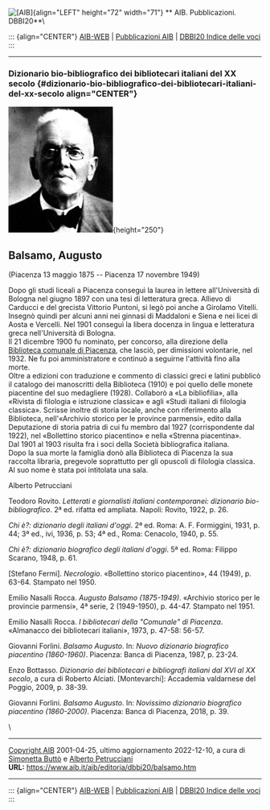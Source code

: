 ![\[AIB\]](/aib/wi/aibv72.gif){align="LEFT" height="72" width="71"}
** AIB. Pubblicazioni. DBBI20**\

::: {align="CENTER"}
[AIB-WEB](/) \| [Pubblicazioni AIB](/pubblicazioni/) \| [DBBI20 Indice
delle voci](dbbi20.htm)
:::

------------------------------------------------------------------------

### Dizionario bio-bibliografico dei bibliotecari italiani del XX secolo {#dizionario-bio-bibliografico-dei-bibliotecari-italiani-del-xx-secolo align="CENTER"}

![\[Ritratto\]](balsamo.jpg){height="250"}

## Balsamo, Augusto

(Piacenza 13 maggio 1875 -- Piacenza 17 novembre 1949)

Dopo gli studi liceali a Piacenza conseguì la laurea in lettere
all\'Università di Bologna nel giugno 1897 con una tesi di letteratura
greca. Allievo di Carducci e del grecista Vittorio Puntoni, si legò poi
anche a Girolamo Vitelli. Insegnò quindi per alcuni anni nei ginnasi di
Maddaloni e Siena e nei licei di Aosta e Vercelli. Nel 1901 conseguì la
libera docenza in lingua e letteratura greca nell\'Università di
Bologna.\
Il 21 dicembre 1900 fu nominato, per concorso, alla direzione della
[Biblioteca comunale di Piacenza](/aib/stor/teche/pc-com.htm), che
lasciò, per dimissioni volontarie, nel 1932. Ne fu poi amministratore e
continuò a seguirne l\'attività fino alla morte.\
Oltre a edizioni con traduzione e commento di classici greci e latini
pubblicò il catalogo dei manoscritti della Biblioteca (1910) e poi
quello delle monete piacentine del suo medagliere (1928). Collaborò a
«La bibliofilia», alla «Rivista di filologia e istruzione classica» e
agli «Studi italiani di filologia classica». Scrisse inoltre di storia
locale, anche con riferimento alla Biblioteca, nell\'«Archivio storico
per le province parmensi», edito dalla Deputazione di storia patria di
cui fu membro dal 1927 (corrispondente dal 1922), nel «Bollettino
storico piacentino» e nella «Strenna piacentina».\
Dal 1901 al 1903 risulta fra i soci della Società bibliografica
italiana.\
Dopo la sua morte la famiglia donò alla Biblioteca di Piacenza la sua
raccolta libraria, pregevole soprattutto per gli opuscoli di filologia
classica. Al suo nome è stata poi intitolata una sala.

Alberto Petrucciani

Teodoro Rovito. *Letterati e giornalisti italiani contemporanei:
dizionario bio-bibliografico*. 2ª ed. rifatta ed ampliata. Napoli:
Rovito, 1922, p. 26.

*Chi è?: dizionario degli italiani d\'oggi*. 2ª ed. Roma: A. F.
Formiggini, 1931, p. 44; 3ª ed., ivi, 1936, p. 53; 4ª ed., Roma:
Cenacolo, 1940, p. 55.

*Chi è?: dizionario biografico degli italiani d\'oggi*. 5ª ed. Roma:
Filippo Scarano, 1948, p. 61.

\[Stefano Fermi\]. *Necrologio*. «Bollettino storico piacentino», 44
(1949), p. 63-64. Stampato nel 1950.

Emilio Nasalli Rocca. *Augusto Balsamo (1875-1949)*. «Archivio storico
per le provincie parmensi», 4ª serie, 2 (1949-1950), p. 44-47. Stampato
nel 1951.

Emilio Nasalli Rocca. *I bibliotecari della \"Comunale\" di Piacenza*.
«Almanacco dei bibliotecari italiani», 1973, p. 47-58: 56-57.

Giovanni Forlini. *Balsamo Augusto*. In: *Nuovo dizionario biografico
piacentino (1860-1960)*. Piacenza: Banca di Piacenza, 1987, p. 23-24.

Enzo Bottasso. *Dizionario dei bibliotecari e bibliografi italiani dal
XVI al XX secolo*, a cura di Roberto Alciati. \[Montevarchi\]: Accademia
valdarnese del Poggio, 2009, p. 38-39.

Giovanni Forlini. *Balsamo Augusto*. In: *Novissimo dizionario
biografico piacentino (1860-2000)*. Piacenza: Banca di Piacenza, 2018,
p. 39.

\

------------------------------------------------------------------------

[Copyright AIB](/su-questo-sito/dichiarazione-di-copyright-aib-web/)
2001-04-25, ultimo aggiornamento 2022-12-10, a cura di [Simonetta
Buttò](/aib/redazione3.htm) e [Alberto
Petrucciani](/su-questo-sito/redazione-aib-web/)\
**URL:** https://www.aib.it/aib/editoria/dbbi20/balsamo.htm

------------------------------------------------------------------------

::: {align="CENTER"}
[AIB-WEB](/) \| [Pubblicazioni AIB](/pubblicazioni/) \| [DBBI20 Indice
delle voci](dbbi20.htm)
:::
